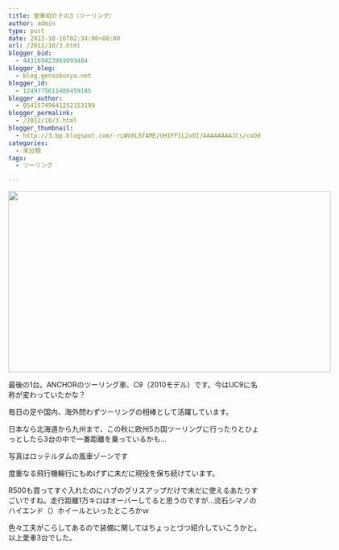 ```yaml
---
title: 愛車紹介その3（ツーリング）
author: admin
type: post
date: 2012-10-16T02:34:00+00:00
url: /2012/10/3.html
blogger_bid:
  - 443169423969093484
blogger_blog:
  - blog.gensobunya.net
blogger_id:
  - 1249775611408459185
blogger_author:
  - 05415749641252153199
blogger_permalink:
  - /2012/10/3.html
blogger_thumbnail:
  - http://3.bp.blogspot.com/-rLWUXL8fAME/UH1FFIL2xOI/AAAAAAAAJCs/coOd-_WK29M/s640/2012-09-17+15.32.13.JPG
categories:
  - 未分類
tags:
  - ツーリング

---
```

<div class="separator" style="clear: both; text-align: center;">
  <a href="http://3.bp.blogspot.com/-rLWUXL8fAME/UH1FFIL2xOI/AAAAAAAAJCs/coOd-_WK29M/s1600/2012-09-17+15.32.13.JPG" imageanchor="1" style="clear: left; float: left; margin-bottom: 1em; margin-right: 1em;"><img border="0" height="360" src="https://blog.gensobunya.net/wp-content/uploads/2012/10/2012-09-17-15.32.13.jpg" width="640" /></a>
</div>

最後の1台。ANCHORのツーリング車、C9（2010モデル）です。今はUC9に名称が変わっていたかな？

毎日の足や国内、海外問わずツーリングの相棒として活躍しています。

日本なら北海道から九州まで、この秋に欧州5カ国ツーリングに行ったりとひょっとしたら3台の中で一番距離を乗っているかも…

写真はロッテルダムの風車ゾーンです

度重なる飛行機輪行にもめげずに未だに現役を保ち続けています。

R500も買ってすぐ入れたのにハブのグリスアップだけで未だに使えるあたりすごいですね。走行距離1万キロはオーバーしてると思うのですが…流石シマノのハイエンド（）ホイールといったところかｗ

色々工夫がこらしてあるので装備に関してはちょっとづつ紹介していこうかと。以上愛車3台でした。
